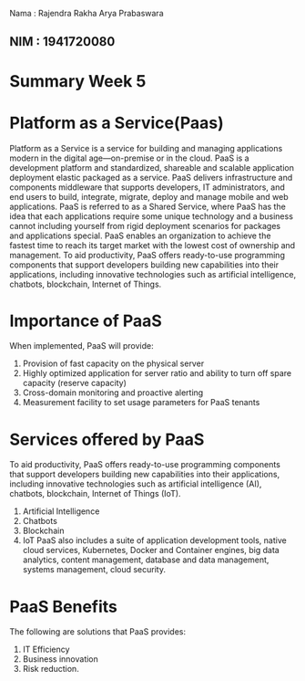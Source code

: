 Nama : Rajendra Rakha Arya Prabaswara

NIM  : 1941720080
---

# Summary Week 5

# Platform as a Service(Paas)

Platform as a Service is a service for building and managing applications
modern in the digital age—on-premise or in the cloud. PaaS is a development platform and
standardized, shareable and scalable application deployment
elastic packaged as a service. PaaS delivers infrastructure and components
middleware that supports developers, IT administrators, and end users to
build, integrate, migrate, deploy and manage mobile and web applications.
PaaS is referred to as a Shared Service, where PaaS has the idea that each
applications require some unique technology and a business cannot
including yourself from rigid deployment scenarios for packages and applications
special. PaaS enables an organization to achieve the fastest time to reach its target market with the lowest cost of ownership and management.
To aid productivity, PaaS offers ready-to-use programming components that
support developers building new capabilities into their applications, including
innovative technologies such as artificial intelligence, chatbots, blockchain, Internet of Things.

# Importance of PaaS

When implemented, PaaS will provide:
1. Provision of fast capacity on the physical server
2. Highly optimized application for server ratio and ability to turn off spare capacity (reserve capacity)
3. Cross-domain monitoring and proactive alerting
4. Measurement facility to set usage parameters for PaaS tenants

# Services offered by PaaS

To aid productivity, PaaS offers ready-to-use programming components that
support developers building new capabilities into their applications, including
innovative technologies such as artificial intelligence (AI), chatbots, blockchain, Internet of Things (IoT).
1. Artificial Intelligence
2. Chatbots
3. Blockchain
4. IoT
PaaS also includes a suite of application development tools, native cloud services, Kubernetes,
Docker and Container engines, big data analytics, content management, database and data management, systems management, cloud security.

# PaaS Benefits

The following are solutions that PaaS provides:
1. IT Efficiency
2. Business innovation
3. Risk reduction.
